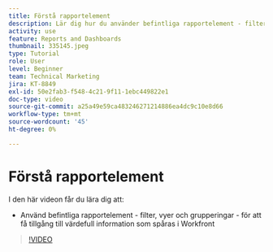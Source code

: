 ```yaml
---
title: Förstå rapportelement
description: Lär dig hur du använder befintliga rapportelement - filter, vyer och grupperingar - för att få tillgång till information som spåras i Workfront.
activity: use
feature: Reports and Dashboards
thumbnail: 335145.jpeg
type: Tutorial
role: User
level: Beginner
team: Technical Marketing
jira: KT-8849
exl-id: 50e2fab3-f548-4c21-9f11-1ebc449822e1
doc-type: video
source-git-commit: a25a49e59ca483246271214886ea4dc9c10e8d66
workflow-type: tm+mt
source-wordcount: '45'
ht-degree: 0%

---
```


# Förstå rapportelement

I den här videon får du lära dig att:

* Använd befintliga rapportelement - filter, vyer och grupperingar - för att få tillgång till värdefull information som spåras i Workfront

>[!VIDEO](https://video.tv.adobe.com/v/335145/?quality=12&learn=on)
